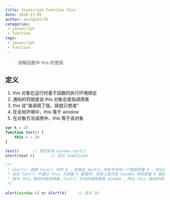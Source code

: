 ```yaml
---
title: Javascript Function this
date: 2018-11-05
author: asing1elife
categories:
 - javascript
 - function
tags:
 - javascript
 - function
---
```

> 讲解函数中 this 的使用  

## 定义
1. this 对象在运行时基于函数的执行环境绑定
2. 通俗的将就是说 this 对象总是指调用者
3. this 说“谁调用了我，我就只想谁”
4. 在全局环境中，this 等于 window
5. 在对象方法调用中，this 等于该对象

```js
var k = 10
function test() {
	this.k = 20	
}

test()		// 规范写法 window.test()
alert(test.k)		// 显示 undefined

/**
 * alert() 调用 test() 中的 k ，但其实 test() 中并不存在一个局部变量 k ，所以显示 undefined
 * 当在 test() 中通过 this 为变量 k 赋值时，实际上是为在 window 中的变量 k 赋值
 * 因为 this 指向的是调用者，test() 方法的调用者是 window ，所以 this 指向的调用者也是 window
 */
 
alert(window.k) or alert(k)		// 显示 20
```